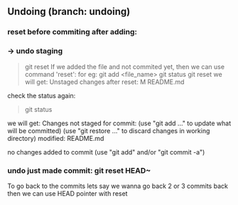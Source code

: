 ## Undoing (branch: undoing)
### reset before commiting after adding:
### -> undo staging
>git reset <arguement>
If we added the file and not commited yet, then we can use command 'reset':
for eg:
> git add <file_name>
> git status
> git reset 
we will get:
    Unstaged changes after reset:
    M       README.md

check the status again:
> git status

we will get:
    Changes not staged for commit:
    (use "git add <file>..." to update what will be committed)
    (use "git restore <file>..." to discard changes in working directory)
        modified:   README.md

no changes added to commit (use "git add" and/or "git commit -a")


### undo just made commit: git reset HEAD~<pointer>
To go back to the commits lets say we wanna go back 2 or 3 commits back then we can use HEAD pointer with reset
